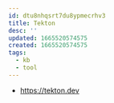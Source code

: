 ```yaml
---
id: dtu8nhqsrt7du8ypmecrhv3
title: Tekton
desc: ''
updated: 1665520574575
created: 1665520574575
tags:
  - kb
  - tool
---
```


* <https://tekton.dev>
